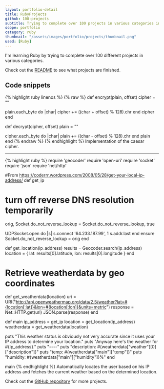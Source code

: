 ```yaml
---
layout: portfolio-detail
title: RubyProjects
github: 100-projects
subtitle: Trying to complete over 100 projects in various categories in Ruby.
scope: portfolio
category: ruby
thumbnail: "/assets/images/portfolio/projects/thumbnail.png"
used: [Ruby]
---
```


I'm learning Ruby by trying to complete over 100 different projects in various categories.

Check out the [README](https://github.com/phansch/Projects/blob/master/README.md) to see what projects are finished.

<a id="snippets" class="anchor"></a>

## Code snippets

{% highlight ruby linenos %}
{% raw %}
def encrypt(plain, offset)
  cipher = ""

  plain.each_byte do |char|
    cipher += ((char + offset) % 128).chr
  end
  cipher
end

def decrypt(cipher, offset)
  plain = ""

  cipher.each_byte do |char|
    plain += ((char - offset) % 128).chr
  end
  plain
end
{% endraw %}
{% endhighlight %}
<span class="glyphicon glyphicon-chevron-right"></span> Implementation of the caesar cipher.

----

{% highlight ruby %}
require 'geocoder'
require 'open-uri'
require 'socket'
require 'json'
require 'net/http'

#From https://coderrr.wordpress.com/2008/05/28/get-your-local-ip-address/
def get_ip
  # turn off reverse DNS resolution temporarily
  orig, Socket.do_not_reverse_lookup = Socket.do_not_reverse_lookup, true
 
  UDPSocket.open do |s|
    s.connect '64.233.187.99', 1
    s.addr.last
  end
  ensure
    Socket.do_not_reverse_lookup = orig
end

def get_location(ip_address)
  results = Geocoder.search(ip_address)
  location = { lat: results[0].latitude, lon: results[0].longitude }
end

# Retrieve weatherdata by geo coordinates
def get_weatherdata(location)
  uri = URI("http://api.openweathermap.org/data/2.5/weather?lat=#{location[:lat]}&lon=#{location[:lon]}&units=metric")
  response = Net::HTTP.get(uri)
  JSON.parse(response)
end

def main
  ip_address = get_ip
  location = get_location(ip_address)
  weatherdata = get_weatherdata(location)

  puts "This weather status is obviously not very accurate since it uses your IP address to determine your location."
  puts "Anyway here's the weather for #{ip_address}."
  puts "----"
  puts "description: #{weatherdata["weather"][0]["description"]}"
  puts "temp: #{weatherdata["main"]["temp"]}"
  puts "humidity: #{weatherdata["main"]["humidity"]}%"
end

main
{% endhighlight %}
<span class="glyphicon glyphicon-chevron-right"></span> Automatically locates the user based on his IP address and fetches the current weather based on the determined location. 

Check out the [GitHub repository](https://github.com/phansch/Projects) for more projects.
